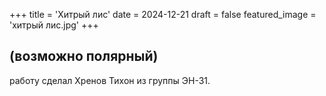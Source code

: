 +++
title = 'Хитрый лис'
date = 2024-12-21
draft = false
featured_image = 'хитрый лис.jpg'
+++
## (возможно полярный)
работу сделал Хренов Тихон из группы ЭН-31.